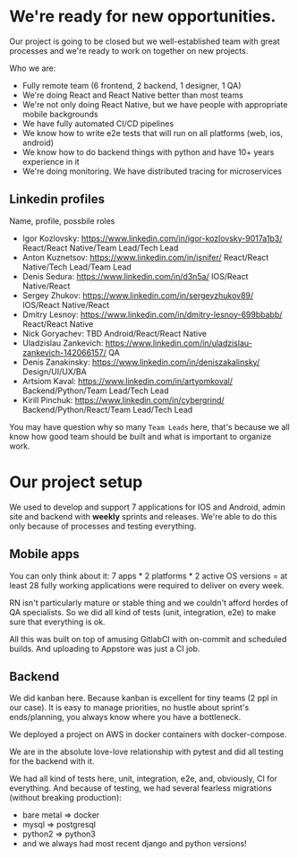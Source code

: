 # We're ready for new opportunities.

Our project is going to be closed but we well-established team with great processes and we're ready to work on together on new projects.

Who we are:

* Fully remote team (6 frontend, 2 backend, 1 designer, 1 QA)
* We're doing React and React Native better than most teams
* We're not only doing React Native, but we have people with appropriate mobile backgrounds
* We have fully automated CI/CD pipelines
* We know how to write e2e tests that will run on all platforms (web, ios, android)
* We know how to do backend things with python and have 10+ years experience in it
* We're doing monitoring. We have distributed tracing for microservices


## Linkedin profiles

Name, profile, possbile roles

* Igor Kozlovsky: https://www.linkedin.com/in/igor-kozlovsky-9017a1b3/ React/React Native/Team Lead/Tech Lead
* Anton Kuznetsov: https://www.linkedin.com/in/isnifer/ React/React Native/Tech Lead/Team Lead
* Denis Sedura: https://www.linkedin.com/in/d3n5a/ IOS/React Native/React
* Sergey Zhukov: https://www.linkedin.com/in/sergeyzhukov89/  IOS/React Native/React
* Dmitry Lesnoy: https://www.linkedin.com/in/dmitry-lesnoy-699bbabb/ React/React Native
* Nick Goryachev: TBD Android/React/React Native
* Uladzislau Zankevich: https://www.linkedin.com/in/uladzislau-zankevich-142066157/ QA
* Denis Zanakinsky: https://www.linkedin.com/in/deniszakalinsky/ Design/UI/UX/BA
* Artsiom Kaval: https://www.linkedin.com/in/artyomkoval/ Backend/Python/Team Lead/Tech Lead
* Kirill Pinchuk: https://www.linkedin.com/in/cybergrind/ Backend/Python/React/Team Lead/Tech Lead


You may have question why so many `Team Leads` here, that's because we all know how good team should be built and what is important to organize work.


# Our project setup

We used to develop and support 7 applications for IOS and Android, admin site and backend with **weekly** sprints and releases. We're able to do this only because of processes and testing everything.

## Mobile apps

You can only think about it: 7 apps * 2 platforms * 2 active OS versions = at least 28 fully working applications were required to deliver on every week.

RN isn't particularly mature or stable thing and we couldn't afford hordes of QA specialists. So we did all kind of tests (unit, integration, e2e) to make sure that everything is ok.

All this was built on top of amusing GitlabCI with on-commit and scheduled builds. And uploading to Appstore was just a CI job.

## Backend

We did kanban here. Because kanban is excellent for tiny teams (2 ppl in our case). It is easy to manage priorities, no hustle about sprint's ends/planning, you always know where you have a bottleneck.

We deployed a project on AWS in docker containers with docker-compose.

We are in the absolute love-love relationship with pytest and did all testing for the backend with it.

We had all kind of tests here, unit, integration, e2e, and, obviously, CI for everything. And because of testing, we had several fearless migrations (without breaking production):

* bare metal => docker
* mysql => postgresql
* python2 => python3
* and we always had most recent django and python versions!
